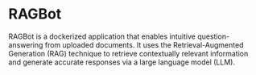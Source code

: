 # RAGBot
RAGBot is a dockerized application that enables intuitive question-answering from uploaded documents. It uses the Retrieval-Augmented Generation (RAG) technique to retrieve contextually relevant information and generate accurate responses via a large language model (LLM).
